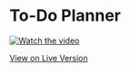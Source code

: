 <h1>To-Do Planner</h1>

[![Watch the video](https://youtu.be/vi/JaCdNMx4jyI/maxresdefault.jpg)](https://youtu.be/JaCdNMx4jyI)

<a href="https://react-to-do-app-paullarin.netlify.app/" >View on Live Version</a>

